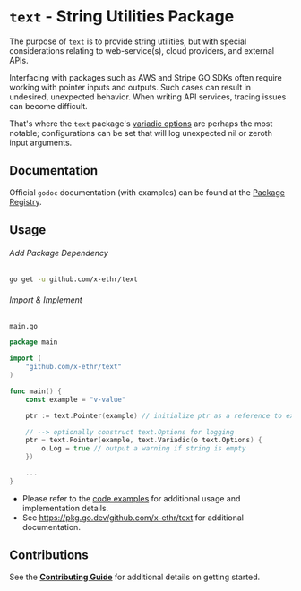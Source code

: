 # `text` - String Utilities Package

The purpose of `text` is to provide string utilities, but with special considerations relating to web-service(s),
cloud providers, and external APIs.

Interfacing with packages such as AWS and Stripe GO SDKs often require working with pointer inputs and outputs. Such
cases can result in undesired, unexpected behavior. When writing API services, tracing issues can become difficult.

That's where the `text` package's [variadic options](./options.go) are perhaps the most notable; configurations
can be set that will log unexpected nil or zeroth input arguments.

## Documentation

Official `godoc` documentation (with examples) can be found at the [Package Registry](https://pkg.go.dev/github.com/x-ethr/text).

## Usage

###### Add Package Dependency

```bash
go get -u github.com/x-ethr/text
```

###### Import & Implement

`main.go`

```go
package main

import (
    "github.com/x-ethr/text"
)

func main() {
    const example = "v-value"

    ptr := text.Pointer(example) // initialize ptr as a reference to example

    // --> optionally construct text.Options for logging
    ptr = text.Pointer(example, text.Variadic(o text.Options) {
        o.Log = true // output a warning if string is empty
    })

    ...
}
```

- Please refer to the [code examples](./example_test.go) for additional usage and implementation details.
- See https://pkg.go.dev/github.com/x-ethr/text for additional documentation.

## Contributions

See the [**Contributing Guide**](./CONTRIBUTING.md) for additional details on getting started.
